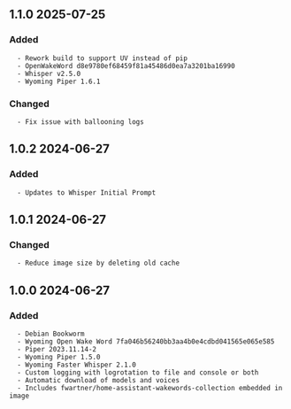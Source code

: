 ## 1.1.0 2025-07-25 <dave at tiredofit dot ca>

   ### Added
      - Rework build to support UV instead of pip
      - OpenWakeWord d8e9780ef68459f81a45486d0ea7a3201ba16990
      - Whisper v2.5.0
      - Wyoming Piper 1.6.1

   ### Changed
      - Fix issue with ballooning logs


## 1.0.2 2024-06-27 <dave at tiredofit dot ca>

   ### Added
      - Updates to Whisper Initial Prompt


## 1.0.1 2024-06-27 <dave at tiredofit dot ca>

   ### Changed
      - Reduce image size by deleting old cache


## 1.0.0 2024-06-27 <dave at tiredofit dot ca>

   ### Added
      - Debian Bookworm
      - Wyoming Open Wake Word 7fa046b56240bb3aa4b0e4cdbd041565e065e585
      - Piper 2023.11.14-2
      - Wyoming Piper 1.5.0
      - Wyoming Faster Whisper 2.1.0
      - Custom logging with logrotation to file and console or both
      - Automatic download of models and voices
      - Includes fwartner/home-assistant-wakewords-collection embedded in image



